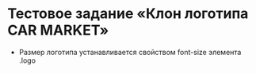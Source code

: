# Тестовое задание «Клон логотипа CAR MARKET»

* Размер логотипа устанавливается свойством font-size элемента .logo
